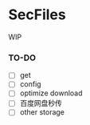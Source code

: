 # SecFiles

WIP

### TO-DO
 - [ ] get
 - [ ] config
 - [ ] optimize download
 - [ ] 百度网盘秒传
 - [ ] other storage
